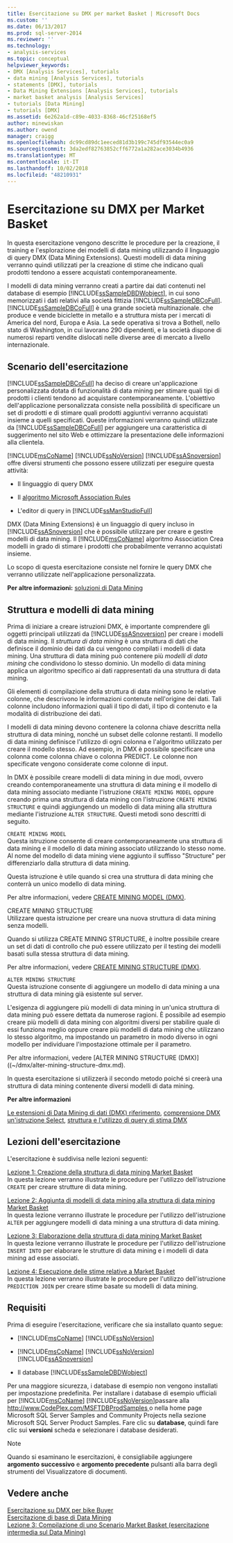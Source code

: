```yaml
---
title: Esercitazione su DMX per market Basket | Microsoft Docs
ms.custom: ''
ms.date: 06/13/2017
ms.prod: sql-server-2014
ms.reviewer: ''
ms.technology:
- analysis-services
ms.topic: conceptual
helpviewer_keywords:
- DMX [Analysis Services], tutorials
- data mining [Analysis Services], tutorials
- statements [DMX], tutorials
- Data Mining Extensions [Analysis Services], tutorials
- market basket analysis [Analysis Services]
- tutorials [Data Mining]
- tutorials [DMX]
ms.assetid: 6e262a1d-c89e-4033-8368-46cf25168ef5
author: minewiskan
ms.author: owend
manager: craigg
ms.openlocfilehash: dc99cd89dc1eeced81d3b199c745df93544ec0a9
ms.sourcegitcommit: 3da2edf82763852cff6772a1a282ace3034b4936
ms.translationtype: MT
ms.contentlocale: it-IT
ms.lasthandoff: 10/02/2018
ms.locfileid: "48210931"
---
```

# <a name="market-basket-dmx-tutorial"></a>Esercitazione su DMX per Market Basket
  In questa esercitazione vengono descritte le procedure per la creazione, il training e l'esplorazione dei modelli di data mining utilizzando il linguaggio di query DMX (Data Mining Extensions). Questi modelli di data mining verranno quindi utilizzati per la creazione di stime che indicano quali prodotti tendono a essere acquistati contemporaneamente.  
  
 I modelli di data mining verranno creati a partire dai dati contenuti nel database di esempio [!INCLUDE[ssSampleDBDWobject](../includes/sssampledbdwobject-md.md)], in cui sono memorizzati i dati relativi alla società fittizia [!INCLUDE[ssSampleDBCoFull](../includes/sssampledbcofull-md.md)]. [!INCLUDE[ssSampleDBCoFull](../includes/sssampledbcofull-md.md)] è una grande società multinazionale. che produce e vende biciclette in metallo e a struttura mista per i mercati di America del nord, Europa e Asia. La sede operativa si trova a Bothell, nello stato di Washington, in cui lavorano 290 dipendenti, e la società dispone di numerosi reparti vendite dislocati nelle diverse aree di mercato a livello internazionale.  
  
## <a name="tutorial-scenario"></a>Scenario dell'esercitazione  
 [!INCLUDE[ssSampleDBCoFull](../includes/sssampledbcofull-md.md)] ha deciso di creare un'applicazione personalizzata dotata di funzionalità di data mining per stimare quali tipi di prodotti i clienti tendono ad acquistare contemporaneamente. L'obiettivo dell'applicazione personalizzata consiste nella possibilità di specificare un set di prodotti e di stimare quali prodotti aggiuntivi verranno acquistati insieme a quelli specificati. Queste informazioni verranno quindi utilizzate da [!INCLUDE[ssSampleDBCoFull](../includes/sssampledbcofull-md.md)] per aggiungere una caratteristica di suggerimento nel sito Web e ottimizzare la presentazione delle informazioni alla clientela.  
  
 [!INCLUDE[msCoName](../includes/msconame-md.md)] [!INCLUDE[ssNoVersion](../includes/ssnoversion-md.md)] [!INCLUDE[ssASnoversion](../includes/ssasnoversion-md.md)] offre diversi strumenti che possono essere utilizzati per eseguire questa attività:  
  
-   Il linguaggio di query DMX  
  
-   Il [algoritmo Microsoft Association Rules](../../2014/analysis-services/data-mining/microsoft-association-algorithm.md)  
  
-   L'editor di query in [!INCLUDE[ssManStudioFull](../includes/ssmanstudiofull-md.md)]  
  
 DMX (Data Mining Extensions) è un linguaggio di query incluso in [!INCLUDE[ssASnoversion](../includes/ssasnoversion-md.md)] che è possibile utilizzare per creare e gestire modelli di data mining. Il [!INCLUDE[msCoName](../includes/msconame-md.md)] algoritmo Association Crea modelli in grado di stimare i prodotti che probabilmente verranno acquistati insieme.  
  
 Lo scopo di questa esercitazione consiste nel fornire le query DMX che verranno utilizzate nell'applicazione personalizzata.  
  
 **Per altre informazioni:** [soluzioni di Data Mining](../../2014/analysis-services/data-mining/data-mining-solutions.md)  
  
## <a name="mining-structure-and-mining-models"></a>Struttura e modelli di data mining  
 Prima di iniziare a creare istruzioni DMX, è importante comprendere gli oggetti principali utilizzati da [!INCLUDE[ssASnoversion](../includes/ssasnoversion-md.md)] per creare i modelli di data mining. Il *struttura di data mining* è una struttura di dati che definisce il dominio dei dati da cui vengono compilati i modelli di data mining. Una struttura di data mining può contenere più *modelli di data mining* che condividono lo stesso dominio. Un modello di data mining applica un algoritmo specifico ai dati rappresentati da una struttura di data mining.  
  
 Gli elementi di compilazione della struttura di data mining sono le relative colonne, che descrivono le informazioni contenute nell'origine dei dati. Tali colonne includono informazioni quali il tipo di dati, il tipo di contenuto e la modalità di distribuzione dei dati.  
  
 I modelli di data mining devono contenere la colonna chiave descritta nella struttura di data mining, nonché un subset delle colonne restanti. Il modello di data mining definisce l'utilizzo di ogni colonna e l'algoritmo utilizzato per creare il modello stesso. Ad esempio, in DMX è possibile specificare una colonna come colonna chiave o colonna PREDICT. Le colonne non specificate vengono considerate come colonne di input.  
  
 In DMX è possibile creare modelli di data mining in due modi, ovvero creando contemporaneamente una struttura di data mining e il modello di data mining associato mediante l'istruzione `CREATE MINING MODEL` oppure creando prima una struttura di data mining con l'istruzione `CREATE MINING STRUCTURE` e quindi aggiungendo un modello di data mining alla struttura mediante l'istruzione `ALTER STRUCTURE`. Questi metodi sono descritti di seguito.  
  
 `CREATE MINING MODEL`  
 Questa istruzione consente di creare contemporaneamente una struttura di data mining e il modello di data mining associato utilizzando lo stesso nome. Al nome del modello di data mining viene aggiunto il suffisso "Structure" per differenziarlo dalla struttura di data mining.  
  
 Questa istruzione è utile quando si crea una struttura di data mining che conterrà un unico modello di data mining.  
  
 Per altre informazioni, vedere [CREATE MINING MODEL &#40;DMX&#41;](/sql/dmx/create-mining-model-dmx).  
  
 CREATE MINING STRUCTURE  
 Utilizzare questa istruzione per creare una nuova struttura di data mining senza modelli.  
  
 Quando si utilizza CREATE MINING STRUCTURE, è inoltre possibile creare un set di dati di controllo che può essere utilizzato per il testing dei modelli basati sulla stessa struttura di data mining.  
  
 Per altre informazioni, vedere [CREATE MINING STRUCTURE &#40;DMX&#41;](/sql/dmx/create-mining-structure-dmx).  
  
 `ALTER MINING STRUCTURE`  
 Questa istruzione consente di aggiungere un modello di data mining a una struttura di data mining già esistente sul server.  
  
 L'esigenza di aggiungere più modelli di data mining in un'unica struttura di data mining può essere dettata da numerose ragioni. È possibile ad esempio creare più modelli di data mining con algoritmi diversi per stabilire quale di essi funziona meglio oppure creare più modelli di data mining che utilizzano lo stesso algoritmo, ma impostando un parametro in modo diverso in ogni modello per individuare l'impostazione ottimale per il parametro.  
  
 Per altre informazioni, vedere [ALTER MINING STRUCTURE &#40;DMX&#41;] ((~/dmx/alter-mining-structure-dmx.md).  
  
 In questa esercitazione si utilizzerà il secondo metodo poiché si creerà una struttura di data mining contenente diversi modelli di data mining.  
  
 **Per altre informazioni**  
  
 [Le estensioni di Data Mining di dati &#40;DMX&#41; riferimento](/sql/dmx/data-mining-extensions-dmx-reference), [comprensione DMX un'istruzione Select](/sql/dmx/understanding-the-dmx-select-statement), [struttura e l'utilizzo di query di stima DMX](/sql/dmx/structure-and-usage-of-dmx-prediction-queries)  
  
## <a name="what-you-will-learn"></a>Lezioni dell'esercitazione  
 L'esercitazione è suddivisa nelle lezioni seguenti:  
  
 [Lezione 1: Creazione della struttura di data mining Market Basket](../../2014/tutorials/lesson-1-creating-the-market-basket-mining-structure.md)  
 In questa lezione verranno illustrate le procedure per l'utilizzo dell'istruzione `CREATE` per creare strutture di data mining.  
  
 [Lezione 2: Aggiunta di modelli di data mining alla struttura di data mining Market Basket](../../2014/tutorials/lesson-2-adding-mining-models-to-the-market-basket-mining-structure.md)  
 In questa lezione verranno illustrate le procedure per l'utilizzo dell'istruzione `ALTER` per aggiungere modelli di data mining a una struttura di data mining.  
  
 [Lezione 3: Elaborazione della struttura di data mining Market Basket](../../2014/tutorials/lesson-3-processing-the-market-basket-mining-structure.md)  
 In questa lezione verranno illustrate le procedure per l'utilizzo dell'istruzione `INSERT INTO` per elaborare le strutture di data mining e i modelli di data mining ad esse associati.  
  
 [Lezione 4: Esecuzione delle stime relative a Market Basket](../../2014/tutorials/lesson-4-executing-market-basket-predictions.md)  
 In questa lezione verranno illustrate le procedure per l'utilizzo dell'istruzione `PREDICTION JOIN` per creare stime basate su modelli di data mining.  
  
## <a name="requirements"></a>Requisiti  
 Prima di eseguire l'esercitazione, verificare che sia installato quanto segue:  
  
-   [!INCLUDE[msCoName](../includes/msconame-md.md)] [!INCLUDE[ssNoVersion](../includes/ssnoversion-md.md)]  
  
-   [!INCLUDE[msCoName](../includes/msconame-md.md)] [!INCLUDE[ssNoVersion](../includes/ssnoversion-md.md)] [!INCLUDE[ssASnoversion](../includes/ssasnoversion-md.md)]  
  
-   Il database [!INCLUDE[ssSampleDBDWobject](../includes/sssampledbdwobject-md.md)]  
  
 Per una maggiore sicurezza, i database di esempio non vengono installati per impostazione predefinita. Per installare i database di esempio ufficiali per [!INCLUDE[msCoName](../includes/msconame-md.md)] [!INCLUDE[ssNoVersion](../includes/ssnoversion-md.md)]passare alla [ http://www.CodePlex.com/MSFTDBProdSamples ](http://go.microsoft.com/fwlink/?LinkId=88417) o nella home page Microsoft SQL Server Samples and Community Projects nella sezione Microsoft SQL Server Product Samples. Fare clic su **database**, quindi fare clic sui **versioni** scheda e selezionare i database desiderati.  
  
> [!NOTE]  
>  Quando si esaminano le esercitazioni, è consigliabile aggiungere **argomento successivo** e **argomento precedente** pulsanti alla barra degli strumenti del Visualizzatore di documenti.  
  
## <a name="see-also"></a>Vedere anche  
 [Esercitazione su DMX per bike Buyer](../../2014/tutorials/bike-buyer-dmx-tutorial.md)   
 [Esercitazione di base di Data Mining](../../2014/tutorials/basic-data-mining-tutorial.md)   
 [Lezione 3: Compilazione di uno Scenario Market Basket &#40;esercitazione intermedia sul Data Mining&#41;](../../2014/tutorials/lesson-3-building-a-market-basket-scenario-intermediate-data-mining-tutorial.md)  
  
  
